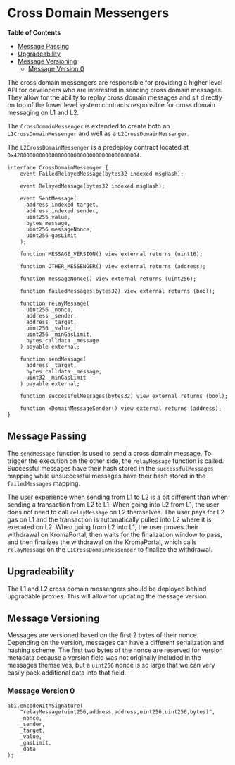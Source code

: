 # Cross Domain Messengers

<!-- START doctoc generated TOC please keep comment here to allow auto update -->
<!-- DON'T EDIT THIS SECTION, INSTEAD RE-RUN doctoc TO UPDATE -->
**Table of Contents**

- [Message Passing](#message-passing)
- [Upgradeability](#upgradeability)
- [Message Versioning](#message-versioning)
  - [Message Version 0](#message-version-0)

<!-- END doctoc generated TOC please keep comment here to allow auto update -->

The cross domain messengers are responsible for providing a higher level API for
developers who are interested in sending cross domain messages. They allow for
the ability to replay cross domain messages and sit directly on top of the lower
level system contracts responsible for cross domain messaging on L1 and L2.

The `CrossDomainMessenger` is extended to create both an
`L1CrossDomainMessenger` and well as a `L2CrossDomainMessenger`.

The `L2CrossDomainMessenger` is a predeploy contract located at
`0x4200000000000000000000000000000000000004`.

```solidity
interface CrossDomainMessenger {
    event FailedRelayedMessage(bytes32 indexed msgHash);

    event RelayedMessage(bytes32 indexed msgHash);

    event SentMessage(
      address indexed target,
      address indexed sender,
      uint256 value,
      bytes message,
      uint256 messageNonce,
      uint256 gasLimit
    );

    function MESSAGE_VERSION() view external returns (uint16);

    function OTHER_MESSENGER() view external returns (address);

    function messageNonce() view external returns (uint256);

    function failedMessages(bytes32) view external returns (bool);

    function relayMessage(
      uint256 _nonce,
      address _sender,
      address _target,
      uint256 _value,
      uint256 _minGasLimit,
      bytes calldata _message
    ) payable external;

    function sendMessage(
      address _target,
      bytes calldata _message,
      uint32 _minGasLimit
    ) payable external;

    function successfulMessages(bytes32) view external returns (bool);

    function xDomainMessageSender() view external returns (address);
}
```

## Message Passing

The `sendMessage` function is used to send a cross domain message. To trigger
the execution on the other side, the `relayMessage` function is called.
Successful messages have their hash stored in the `successfulMessages` mapping
while unsuccessful messages have their hash stored in the `failedMessages`
mapping.

The user experience when sending from L1 to L2 is a bit different than when
sending a transaction from L2 to L1. When going into L2 from L1, the user does
not need to call `relayMessage` on L2 themselves. The user pays for L2 gas on L1
and the transaction is automatically pulled into L2 where it is executed on L2.
When going from L2 into L1, the user proves their withdrawal on KromaPortal,
then waits for the finalization window to pass, and then finalizes the withdrawal
on the KromaPortal, which calls `relayMessage` on the
`L1CrossDomainMessenger` to finalize the withdrawal.

## Upgradeability

The L1 and L2 cross domain messengers should be deployed behind upgradable
proxies. This will allow for updating the message version.

## Message Versioning

Messages are versioned based on the first 2 bytes of their nonce. Depending on
the version, messages can have a different serialization and hashing scheme.
The first two bytes of the nonce are reserved for version metadata because
a version field was not originally included in the messages themselves, but
a `uint256` nonce is so large that we can very easily pack additional data
into that field.

### Message Version 0

```solidity
abi.encodeWithSignature(
    "relayMessage(uint256,address,address,uint256,uint256,bytes)",
    _nonce,
    _sender,
    _target,
    _value,
    _gasLimit,
    _data
);
```
